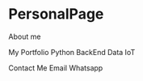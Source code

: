 # PersonalPage




About me
    

My Portfolio
    Python BackEnd
    Data
    IoT

Contact Me
    Email
    Whatsapp

